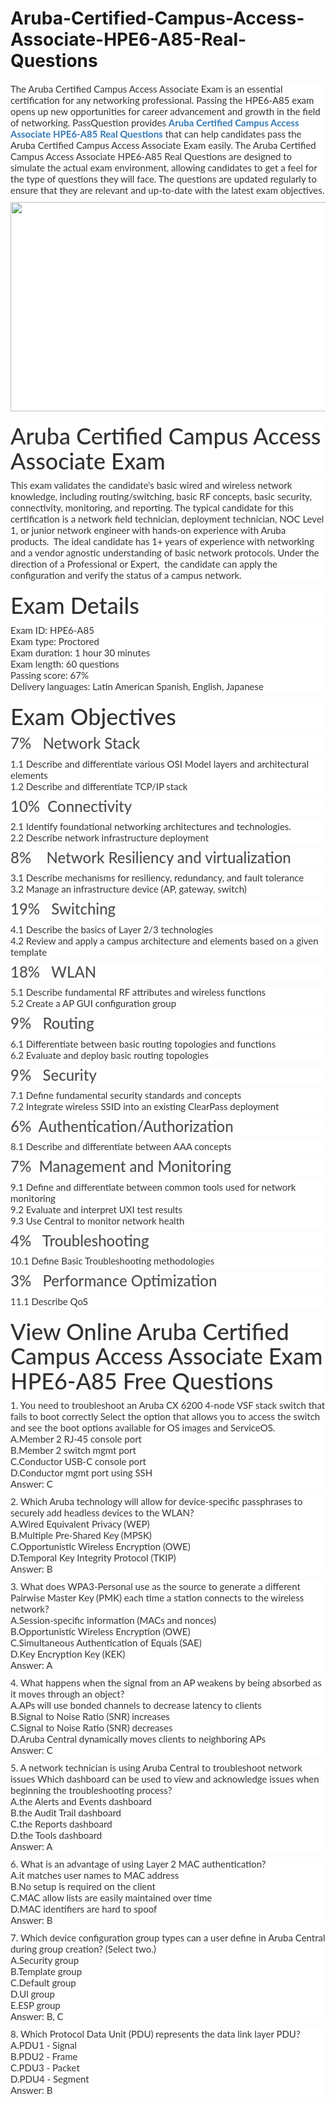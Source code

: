 # Aruba-Certified-Campus-Access-Associate-HPE6-A85-Real-Questions
<p>
	<span style="font-size:12px;font-weight:normal;">
	<p style="box-sizing:border-box;margin-top:0px;margin-bottom:10px;color:#333333;font-family:Lato;font-size:15px;white-space:normal;background-color:#FFFFFF;">
		The Aruba Certified Campus Access Associate Exam is an essential certification for any networking professional. Passing the HPE6-A85 exam opens up new opportunities for career advancement and growth in the field of networking. PassQuestion provides&nbsp;<span style="box-sizing:border-box;font-weight:700;"><a href="https://www.passquestion.com/hpe6-a85.html" style="box-sizing:border-box;background-color:transparent;color:#337AB7;text-decoration-line:none;">Aruba Certified Campus Access Associate HPE6-A85 Real Questions</a></span>&nbsp;that can help candidates pass the Aruba Certified Campus Access Associate Exam easily. The Aruba Certified Campus Access Associate HPE6-A85 Real Questions are designed to simulate the actual exam environment, allowing candidates to get a feel for the type of questions they will face. The questions are updated regularly to ensure that they are relevant and up-to-date with the latest exam objectives.
	</p>
	<p style="box-sizing:border-box;margin-top:0px;margin-bottom:10px;color:#333333;font-family:Lato;font-size:15px;white-space:normal;background-color:#FFFFFF;">
		<img alt="" src="https://www.passquestion.com/uploads/pqcom/images/20230530/932e6117db5647ee3ffeb947eaed6cd0.png" style="box-sizing:border-box;vertical-align:middle;max-width:100%;height:335px;width:600px;" />
	</p>
	<h1 style="box-sizing:border-box;margin:20px 0px 10px;font-size:36px;font-family:Lato;font-weight:500;line-height:1.1;color:#333333;white-space:normal;background-color:#FFFFFF;">
		Aruba Certified Campus Access Associate Exam
	</h1>
	<p style="box-sizing:border-box;margin-top:0px;margin-bottom:10px;color:#333333;font-family:Lato;font-size:15px;white-space:normal;background-color:#FFFFFF;">
		This exam validates the candidate's basic wired and wireless network knowledge, including routing/switching, basic RF concepts, basic security, connectivity, monitoring, and reporting. The typical candidate for this certification is a network field technician, deployment technician, NOC Level 1, or junior network engineer with hands-on experience with Aruba products. &nbsp;The ideal candidate has 1+ years of experience with networking and a vendor agnostic understanding of basic network protocols. Under the direction of a Professional or Expert, &nbsp;the candidate can apply the configuration and verify the status of a campus network.
	</p>
	<h1 style="box-sizing:border-box;margin:20px 0px 10px;font-size:36px;font-family:Lato;font-weight:500;line-height:1.1;color:#333333;white-space:normal;background-color:#FFFFFF;">
		Exam Details
	</h1>
	<p style="box-sizing:border-box;margin-top:0px;margin-bottom:10px;color:#333333;font-family:Lato;font-size:15px;white-space:normal;background-color:#FFFFFF;">
		Exam ID: HPE6-A85<br style="box-sizing:border-box;" />
Exam type: Proctored<br style="box-sizing:border-box;" />
Exam duration: 1 hour 30 minutes<br style="box-sizing:border-box;" />
Exam length: 60 questions<br style="box-sizing:border-box;" />
Passing score: 67%<br style="box-sizing:border-box;" />
Delivery languages: Latin American Spanish, English, Japanese
	</p>
	<h1 style="box-sizing:border-box;margin:20px 0px 10px;font-size:36px;font-family:Lato;font-weight:500;line-height:1.1;color:#333333;white-space:normal;background-color:#FFFFFF;">
		Exam Objectives
	</h1>
	<h3 style="box-sizing:border-box;font-family:Lato;font-weight:500;line-height:1.1;color:#505050;margin-top:0px;margin-bottom:10px;font-size:24px;white-space:normal;background-color:#FFFFFF;">
		7% &nbsp; Network Stack
	</h3>
	<p style="box-sizing:border-box;margin-top:0px;margin-bottom:10px;color:#333333;font-family:Lato;font-size:15px;white-space:normal;background-color:#FFFFFF;">
		1.1 Describe and differentiate various OSI Model layers and architectural elements<br style="box-sizing:border-box;" />
1.2 Describe and differentiate TCP/IP stack&nbsp;
	</p>
	<h3 style="box-sizing:border-box;font-family:Lato;font-weight:500;line-height:1.1;color:#505050;margin-top:0px;margin-bottom:10px;font-size:24px;white-space:normal;background-color:#FFFFFF;">
		10% &nbsp;Connectivity
	</h3>
	<p style="box-sizing:border-box;margin-top:0px;margin-bottom:10px;color:#333333;font-family:Lato;font-size:15px;white-space:normal;background-color:#FFFFFF;">
		2.1 Identify foundational networking architectures and technologies.<br style="box-sizing:border-box;" />
2.2 Describe network infrastructure deployment
	</p>
	<h3 style="box-sizing:border-box;font-family:Lato;font-weight:500;line-height:1.1;color:#505050;margin-top:0px;margin-bottom:10px;font-size:24px;white-space:normal;background-color:#FFFFFF;">
		8% &nbsp; &nbsp;Network Resiliency and virtualization
	</h3>
	<p style="box-sizing:border-box;margin-top:0px;margin-bottom:10px;color:#333333;font-family:Lato;font-size:15px;white-space:normal;background-color:#FFFFFF;">
		3.1 Describe mechanisms for resiliency, redundancy, and fault tolerance<br style="box-sizing:border-box;" />
3.2 Manage an infrastructure device (AP, gateway, switch)
	</p>
	<h3 style="box-sizing:border-box;font-family:Lato;font-weight:500;line-height:1.1;color:#505050;margin-top:0px;margin-bottom:10px;font-size:24px;white-space:normal;background-color:#FFFFFF;">
		19% &nbsp; Switching
	</h3>
	<p style="box-sizing:border-box;margin-top:0px;margin-bottom:10px;color:#333333;font-family:Lato;font-size:15px;white-space:normal;background-color:#FFFFFF;">
		4.1 Describe the basics of Layer 2/3 technologies<br style="box-sizing:border-box;" />
4.2 Review and apply a campus architecture and elements based on a given template
	</p>
	<h3 style="box-sizing:border-box;font-family:Lato;font-weight:500;line-height:1.1;color:#505050;margin-top:0px;margin-bottom:10px;font-size:24px;white-space:normal;background-color:#FFFFFF;">
		18% &nbsp; WLAN
	</h3>
	<p style="box-sizing:border-box;margin-top:0px;margin-bottom:10px;color:#333333;font-family:Lato;font-size:15px;white-space:normal;background-color:#FFFFFF;">
		5.1 Describe fundamental RF attributes and wireless functions<br style="box-sizing:border-box;" />
5.2 Create a AP GUI configuration group
	</p>
	<h3 style="box-sizing:border-box;font-family:Lato;font-weight:500;line-height:1.1;color:#505050;margin-top:0px;margin-bottom:10px;font-size:24px;white-space:normal;background-color:#FFFFFF;">
		9% &nbsp; Routing&nbsp;
	</h3>
	<p style="box-sizing:border-box;margin-top:0px;margin-bottom:10px;color:#333333;font-family:Lato;font-size:15px;white-space:normal;background-color:#FFFFFF;">
		6.1 Differentiate between basic routing topologies and functions<br style="box-sizing:border-box;" />
6.2 Evaluate and deploy basic routing topologies
	</p>
	<h3 style="box-sizing:border-box;font-family:Lato;font-weight:500;line-height:1.1;color:#505050;margin-top:0px;margin-bottom:10px;font-size:24px;white-space:normal;background-color:#FFFFFF;">
		9% &nbsp; Security
	</h3>
	<p style="box-sizing:border-box;margin-top:0px;margin-bottom:10px;color:#333333;font-family:Lato;font-size:15px;white-space:normal;background-color:#FFFFFF;">
		7.1 Define fundamental security standards and concepts<br style="box-sizing:border-box;" />
7.2 Integrate wireless SSID into an existing ClearPass deployment&nbsp;
	</p>
	<h3 style="box-sizing:border-box;font-family:Lato;font-weight:500;line-height:1.1;color:#505050;margin-top:0px;margin-bottom:10px;font-size:24px;white-space:normal;background-color:#FFFFFF;">
		6% &nbsp;Authentication/Authorization
	</h3>
	<p style="box-sizing:border-box;margin-top:0px;margin-bottom:10px;color:#333333;font-family:Lato;font-size:15px;white-space:normal;background-color:#FFFFFF;">
		8.1 Describe and differentiate between AAA concepts
	</p>
	<h3 style="box-sizing:border-box;font-family:Lato;font-weight:500;line-height:1.1;color:#505050;margin-top:0px;margin-bottom:10px;font-size:24px;white-space:normal;background-color:#FFFFFF;">
		7% &nbsp;Management and Monitoring
	</h3>
	<p style="box-sizing:border-box;margin-top:0px;margin-bottom:10px;color:#333333;font-family:Lato;font-size:15px;white-space:normal;background-color:#FFFFFF;">
		9.1 Define and differentiate between common tools used for network monitoring<br style="box-sizing:border-box;" />
9.2 Evaluate and interpret UXI test results<br style="box-sizing:border-box;" />
9.3 Use Central to monitor network health
	</p>
	<h3 style="box-sizing:border-box;font-family:Lato;font-weight:500;line-height:1.1;color:#505050;margin-top:0px;margin-bottom:10px;font-size:24px;white-space:normal;background-color:#FFFFFF;">
		4% &nbsp; Troubleshooting
	</h3>
	<p style="box-sizing:border-box;margin-top:0px;margin-bottom:10px;color:#333333;font-family:Lato;font-size:15px;white-space:normal;background-color:#FFFFFF;">
		10.1 Define Basic Troubleshooting methodologies
	</p>
	<h3 style="box-sizing:border-box;font-family:Lato;font-weight:500;line-height:1.1;color:#505050;margin-top:0px;margin-bottom:10px;font-size:24px;white-space:normal;background-color:#FFFFFF;">
		3% &nbsp; Performance Optimization
	</h3>
	<p style="box-sizing:border-box;margin-top:0px;margin-bottom:10px;color:#333333;font-family:Lato;font-size:15px;white-space:normal;background-color:#FFFFFF;">
		11.1 Describe QoS
	</p>
	<h1 style="box-sizing:border-box;margin:20px 0px 10px;font-size:36px;font-family:Lato;font-weight:500;line-height:1.1;color:#333333;white-space:normal;background-color:#FFFFFF;">
		View Online Aruba Certified Campus Access Associate Exam HPE6-A85 Free Questions
	</h1>
	<p style="box-sizing:border-box;margin-top:0px;margin-bottom:10px;color:#333333;font-family:Lato;font-size:15px;white-space:normal;background-color:#FFFFFF;">
		1. You need to troubleshoot an Aruba CX 6200 4-node VSF stack switch that fails to boot correctly Select the option that allows you to access the switch and see the boot options available for OS images and ServiceOS.<br style="box-sizing:border-box;" />
A.Member 2 RJ-45 console port<br style="box-sizing:border-box;" />
B.Member 2 switch mgmt port<br style="box-sizing:border-box;" />
C.Conductor USB-C console port<br style="box-sizing:border-box;" />
D.Conductor mgmt port using SSH<br style="box-sizing:border-box;" />
Answer: C
	</p>
	<p style="box-sizing:border-box;margin-top:0px;margin-bottom:10px;color:#333333;font-family:Lato;font-size:15px;white-space:normal;background-color:#FFFFFF;">
		2. Which Aruba technology will allow for device-specific passphrases to securely add headless devices to the WLAN?<br style="box-sizing:border-box;" />
A.Wired Equivalent Privacy (WEP)<br style="box-sizing:border-box;" />
B.Multiple Pre-Shared Key (MPSK)<br style="box-sizing:border-box;" />
C.Opportunistic Wireless Encryption (OWE)<br style="box-sizing:border-box;" />
D.Temporal Key Integrity Protocol (TKIP)<br style="box-sizing:border-box;" />
Answer: B
	</p>
	<p style="box-sizing:border-box;margin-top:0px;margin-bottom:10px;color:#333333;font-family:Lato;font-size:15px;white-space:normal;background-color:#FFFFFF;">
		3. What does WPA3-Personal use as the source to generate a different Pairwise Master Key (PMK) each time a station connects to the wireless network?<br style="box-sizing:border-box;" />
A.Session-specific information (MACs and nonces)<br style="box-sizing:border-box;" />
B.Opportunistic Wireless Encryption (OWE)<br style="box-sizing:border-box;" />
C.Simultaneous Authentication of Equals (SAE)<br style="box-sizing:border-box;" />
D.Key Encryption Key (KEK)<br style="box-sizing:border-box;" />
Answer: A
	</p>
	<p style="box-sizing:border-box;margin-top:0px;margin-bottom:10px;color:#333333;font-family:Lato;font-size:15px;white-space:normal;background-color:#FFFFFF;">
		4. What happens when the signal from an AP weakens by being absorbed as it moves through an object?<br style="box-sizing:border-box;" />
A.APs will use bonded channels to decrease latency to clients<br style="box-sizing:border-box;" />
B.Signal to Noise Ratio (SNR) increases<br style="box-sizing:border-box;" />
C.Signal to Noise Ratio (SNR) decreases<br style="box-sizing:border-box;" />
D.Aruba Central dynamically moves clients to neighboring APs<br style="box-sizing:border-box;" />
Answer: C
	</p>
	<p style="box-sizing:border-box;margin-top:0px;margin-bottom:10px;color:#333333;font-family:Lato;font-size:15px;white-space:normal;background-color:#FFFFFF;">
		5. A network technician is using Aruba Central to troubleshoot network issues Which dashboard can be used to view and acknowledge issues when beginning the troubleshooting process?<br style="box-sizing:border-box;" />
A.the Alerts and Events dashboard<br style="box-sizing:border-box;" />
B.the Audit Trail dashboard<br style="box-sizing:border-box;" />
C.the Reports dashboard<br style="box-sizing:border-box;" />
D.the Tools dashboard<br style="box-sizing:border-box;" />
Answer: A
	</p>
	<p style="box-sizing:border-box;margin-top:0px;margin-bottom:10px;color:#333333;font-family:Lato;font-size:15px;white-space:normal;background-color:#FFFFFF;">
		6. What is an advantage of using Layer 2 MAC authentication?<br style="box-sizing:border-box;" />
A.it matches user names to MAC address<br style="box-sizing:border-box;" />
B.No setup is required on the client<br style="box-sizing:border-box;" />
C.MAC allow lists are easily maintained over time<br style="box-sizing:border-box;" />
D.MAC identifiers are hard to spoof<br style="box-sizing:border-box;" />
Answer: B
	</p>
	<p style="box-sizing:border-box;margin-top:0px;margin-bottom:10px;color:#333333;font-family:Lato;font-size:15px;white-space:normal;background-color:#FFFFFF;">
		7. Which device configuration group types can a user define in Aruba Central during group creation? (Select two.)<br style="box-sizing:border-box;" />
A.Security group<br style="box-sizing:border-box;" />
B.Template group<br style="box-sizing:border-box;" />
C.Default group<br style="box-sizing:border-box;" />
D.Ul group<br style="box-sizing:border-box;" />
E.ESP group<br style="box-sizing:border-box;" />
Answer: B, C
	</p>
	<p style="box-sizing:border-box;margin-top:0px;margin-bottom:10px;color:#333333;font-family:Lato;font-size:15px;white-space:normal;background-color:#FFFFFF;">
		8. Which Protocol Data Unit (PDU) represents the data link layer PDU?<br style="box-sizing:border-box;" />
A.PDU1 - Signal<br style="box-sizing:border-box;" />
B.PDU2 - Frame<br style="box-sizing:border-box;" />
C.PDU3 - Packet<br style="box-sizing:border-box;" />
D.PDU4 - Segment<br style="box-sizing:border-box;" />
Answer: B
	</p>
</span>
</p>
<p>
	<br />
</p>
